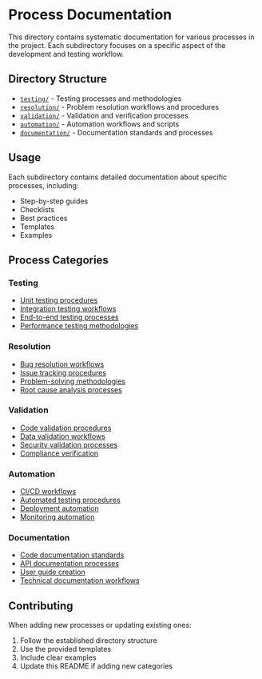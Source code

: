 # Process Documentation

This directory contains systematic documentation for various processes in the project. Each subdirectory focuses on a specific aspect of the development and testing workflow.

## Directory Structure

- [`testing/`](testing/) - Testing processes and methodologies
- [`resolution/`](resolution/) - Problem resolution workflows and procedures
- [`validation/`](validation/) - Validation and verification processes
- [`automation/`](automation/) - Automation workflows and scripts
- [`documentation/`](documentation/) - Documentation standards and processes

## Usage

Each subdirectory contains detailed documentation about specific processes, including:
- Step-by-step guides
- Checklists
- Best practices
- Templates
- Examples

## Process Categories

### Testing
- [Unit testing procedures](testing/README.md#unit-testing)
- [Integration testing workflows](testing/README.md#integration-testing)
- [End-to-end testing processes](testing/README.md#end-to-end-testing)
- [Performance testing methodologies](testing/README.md#performance-testing)

### Resolution
- [Bug resolution workflows](resolution/README.md#bug-resolution)
- [Issue tracking procedures](resolution/README.md#issue-tracking)
- [Problem-solving methodologies](resolution/README.md#problem-solving-methodology)
- [Root cause analysis processes](resolution/README.md#root-cause-analysis)

### Validation
- [Code validation procedures](validation/README.md#code-validation)
- [Data validation workflows](validation/README.md#data-validation)
- [Security validation processes](validation/README.md#security-validation)
- [Compliance verification](validation/README.md#compliance-verification)

### Automation
- [CI/CD workflows](automation/README.md#cicd-pipeline)
- [Automated testing procedures](automation/README.md#testing-automation)
- [Deployment automation](automation/README.md#deployment-automation)
- [Monitoring automation](automation/README.md#monitoring-automation)

### Documentation
- [Code documentation standards](documentation/README.md#code-documentation)
- [API documentation processes](documentation/README.md#api-documentation)
- [User guide creation](documentation/README.md#user-documentation)
- [Technical documentation workflows](documentation/README.md#technical-documentation)

## Contributing

When adding new processes or updating existing ones:
1. Follow the established directory structure
2. Use the provided templates
3. Include clear examples
4. Update this README if adding new categories
